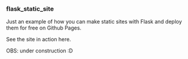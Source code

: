 ### flask_static_site

Just an example of how you can make static sites with Flask and deploy them for free on Github Pages.

See the site in action here.

OBS: under construction :D
